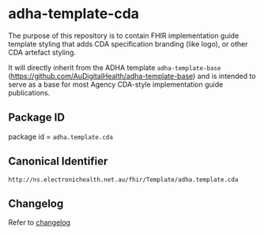 # adha-template-cda
The purpose of this repository is to contain FHIR implementation guide template styling that adds CDA specification branding (like logo), or other CDA artefact styling. 

It will directly inherit from the ADHA template `adha-template-base` (https://github.com/AuDigitalHealth/adha-template-base) and is intended to serve as a base for most Agency CDA-style implementation guide publications.

## Package ID
package id = `adha.template.cda`

## Canonical Identifier
`http://ns.electronichealth.net.au/fhir/Template/adha.template.cda`

## Changelog
Refer to [changelog](CHANGELOG.md)
